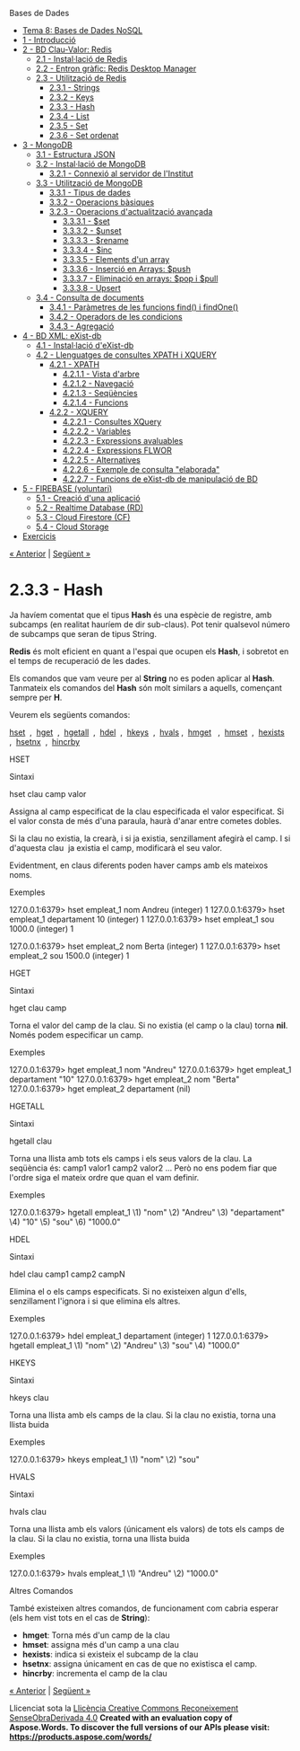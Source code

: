 Bases de Dades

- [Tema 8: Bases de Dades NoSQL](index.md)
- [1 - Introducció](1__introducci.md)
- [2 - BD Clau-Valor: Redis](2__bd_clauvalor_redis.md) 
  - [2.1 - Instal·lació de Redis](21__installaci_de_redis.md)
  - [2.2 - Entron gràfic: Redis Desktop Manager](22__entron_grfic_redis_desktop_manager.md)
  - [2.3 - Utilització de Redis](23__utilitzaci_de_redis.md) 
    - [2.3.1 - Strings](231__strings.md)
    - [2.3.2 - Keys](232__keys.md)
    - [2.3.3 - Hash](233__hash.md)
    - [2.3.4 - List](234__list.md)
    - [2.3.5 - Set](235__set.md)
    - [2.3.6 - Set ordenat](236__set_ordenat.md)
- [3 - MongoDB](3__mongodb.md) 
  - [3.1 - Estructura JSON](31__estructura_json.md)
  - [3.2 - Instal·lació de MongoDB](32__installaci_de_mongodb.md) 
    - [3.2.1 - Connexió al servidor de l'Institut](321__connexi_al_servidor_de_linstitut.md)
  - [3.3 - Utilització de MongoDB](33__utilitzaci_de_mongodb.md) 
    - [3.3.1 - Tipus de dades](331__tipus_de_dades.md)
    - [3.3.2 - Operacions bàsiques](332__operacions_bsiques.md)
    - [3.2.3 - Operacions d'actualització avançada](323__operacions_dactualitzaci_avanada.md) 
      - [3.3.3.1 - $set](3331__set.md)
      - [3.3.3.2 - $unset](3332__unset.md)
      - [3.3.3.3 - $rename](3333__rename.md)
      - [3.3.3.4 - $inc](3334__inc.md)
      - [3.3.3.5 - Elements d'un array](3335__elements_dun_array.md)
      - [3.3.3.6 - Inserció en Arrays: $push](3336__inserci_en_arrays_push.md)
      - [3.3.3.7 - Eliminació en arrays: $pop i $pull](3337__eliminaci_en_arrays_pop_i_pull.md)
      - [3.3.3.8 - Upsert](3338__upsert.md)
  - [3.4 - Consulta de documents](34__consulta_de_documents.md) 
    - [3.4.1 - Paràmetres de les funcions find() i findOne()](341__parmetres_de_les_funcions_find_i_findone.md)
    - [3.4.2 - Operadors de les condicions](342__operadors_de_les_condicions.md)
    - [3.4.3 - Agregació](343__agregaci.md)
- [4 - BD XML: eXist-db](4__bd_xml_existdb.md) 
  - [4.1 - Instal·lació d'eXist-db](41__installaci_dexistdb.md)
  - [4.2 - Llenguatges de consultes XPATH i XQUERY](42__llenguatges_de_consultes_xpath_i_xquery.md) 
    - [4.2.1 - XPATH](421__xpath.md) 
      - [4.2.1.1 - Vista d'arbre](4211__vista_darbre.md)
      - [4.2.1.2 - Navegació](4212__navegaci.md)
      - [4.2.1.3 - Seqüències](4213__seqncies.md)
      - [4.2.1.4 - Funcions](4214__funcions.md)
    - [4.2.2 - XQUERY](422__xquery.md) 
      - [4.2.2.1 - Consultes XQuery](4221__consultes_xquery.md)
      - [4.2.2.2 - Variables](4222__variables.md)
      - [4.2.2.3 - Expressions avaluables](4223__expressions_avaluables.md)
      - [4.2.2.4 - Expressions FLWOR](4224__expressions_flwor.md)
      - [4.2.2.5 - Alternatives](4225__alternatives.md)
      - [4.2.2.6 - Exemple de consulta "elaborada"](4226__exemple_de_consulta_elaborada.md)
      - [4.2.2.7 - Funcions de eXist-db de manipulació de BD](4227__funcions_de_existdb_de_manipulaci_de_bd.md)
- [5 - FIREBASE (voluntari)](5__firebase_voluntari.md) 
  - [5.1 - Creació d'una aplicació](51__creaci_duna_aplicaci.md)
  - [5.2 - Realtime Database (RD)](52__realtime_database_rd.md)
  - [5.3 - Cloud Firestore (CF)](53__cloud_firestore_cf.md)
  - [5.4 - Cloud Storage](54__cloud_storage.md)
- [Exercicis](exercicis.md)

[« Anterior](232__keys.md) | [Següent »](234__list.md)
# <a name="main"></a>**2.3.3 - Hash**
Ja havíem comentat que el tipus **Hash** és una espècie de registre, amb subcamps (en realitat hauríem de dir sub-claus). Pot tenir qualsevol número de subcamps que seran de tipus String.

**Redis** és molt eficient en quant a l'espai que ocupen els **Hash**, i sobretot en el temps de recuperació de les dades.

Els comandos que vam veure per al **String** no es poden aplicar al **Hash**. Tanmateix els comandos del **Hash** són molt similars a aquells, començant sempre per **H**.

Veurem els següents comandos:

[hset](#hset)  ,  [hget](#hget)  ,  [hgetall](#hgetall)  ,  [hdel](#hdel)  ,  [hkeys](#hkeys)  ,  [hvals](#hvals) ,  [hmget](#hmget)   ,  [hmset](#hmset)  ,  [hexists](#hexists)  ,  [hsetnx](#hsetnx)  ,  [hincrby](#hincrby)

<a name="hset"></a>HSET

Sintaxi

hset clau camp valor

Assigna al camp especificat de la clau especificada el valor especificat. Si el valor consta de més d'una paraula, haurà d'anar entre cometes dobles.

Si la clau no existia, la crearà, i si ja existia, senzillament afegirà el camp. I si d'aquesta clau  ja existia el camp, modificarà el seu valor.

Evidentment, en claus diferents poden haver camps amb els mateixos noms.

Exemples

127\.0.0.1:6379> hset empleat\_1 nom Andreu
(integer) 1
127\.0.0.1:6379> hset empleat\_1 departament 10
(integer) 1
127\.0.0.1:6379> hset empleat\_1 sou 1000.0
(integer) 1

127\.0.0.1:6379> hset empleat\_2 nom Berta
(integer) 1
127\.0.0.1:6379> hset empleat\_2 sou 1500.0
(integer) 1

<a name="hget"></a>HGET

Sintaxi

hget clau camp

Torna el valor del camp de la clau. Si no existia (el camp o la clau) torna **nil**. Només podem especificar un camp.

Exemples

127\.0.0.1:6379> hget empleat\_1 nom
"Andreu"
127\.0.0.1:6379> hget empleat\_1 departament
"10"
127\.0.0.1:6379> hget empleat\_2 nom
"Berta"
127\.0.0.1:6379> hget empleat\_2 departament
(nil)

<a name="hgetall"></a>HGETALL

Sintaxi

hgetall clau

Torna una llista amb tots els camps i els seus valors de la clau. La seqüència és: camp1 valor1 camp2 valor2 ... Però no ens podem fiar que l'ordre siga el mateix ordre que quan el vam definir.

Exemples

127\.0.0.1:6379> hgetall empleat\_1
\1) "nom"
\2) "Andreu"
\3) "departament"
\4) "10"
\5) "sou"
\6) "1000\.0"

<a name="hdel"></a>HDEL

Sintaxi

hdel clau camp1 camp2 campN

Elimina el o els camps especificats. Si no existeixen algun d'ells, senzillament l'ignora i si que elimina els altres.

Exemples

127\.0.0.1:6379> hdel empleat\_1 departament
(integer) 1
127\.0.0.1:6379> hgetall empleat\_1
\1) "nom"
\2) "Andreu"
\3) "sou"
\4) "1000\.0"

<a name="hkeys"></a>HKEYS

Sintaxi

hkeys clau

Torna una llista amb els camps de la clau. Si la clau no existia, torna una llista buida

Exemples

127\.0.0.1:6379> hkeys empleat\_1
\1) "nom"
\2) "sou"

<a name="hvals"></a>HVALS

Sintaxi

hvals clau

Torna una llista amb els valors (únicament els valors) de tots els camps de la clau. Si la clau no existia, torna una llista buida

Exemples

127\.0.0.1:6379> hvals empleat\_1
\1) "Andreu"
\2) "1000\.0"

Altres Comandos

També existeixen altres comandos, de funcionament com cabria esperar (els hem vist tots en el cas de **String**):

- <a name="hmget"></a>**hmget**: Torna més d'un camp de la clau
- <a name="hmset"></a>**hmset**: assigna més d'un camp a una clau
- <a name="hexists"></a>**hexists**: indica si existeix el subcamp de la clau
- <a name="hsetnx"></a>**hsetnx**: assigna únicament en cas de que no existisca el camp.
- <a name="hincrby"></a>**hincrby**: incrementa el camp de la clau

[« Anterior](232__keys.md) | [Següent »](234__list.md)

Llicenciat sota la [Llicència Creative Commons Reconeixement SenseObraDerivada 4.0](http://creativecommons.org/licenses/by-nd/4.0/)
**Created with an evaluation copy of Aspose.Words. To discover the full versions of our APIs please visit: https://products.aspose.com/words/**
